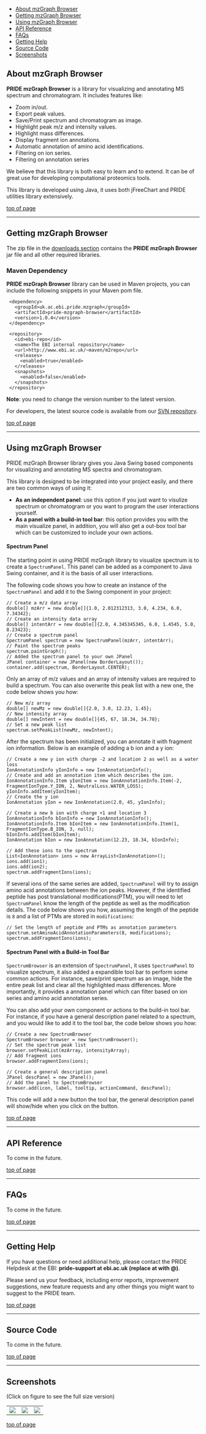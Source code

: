   * [About mzGraph Browser](#About_mzGraph_Browser.md)
  * [Getting mzGraph Browser](#Getting_mzGraph_Browser.md)
  * [Using mzGraph Browser](#Using_mzGraph_Browser.md)
  * [API Reference](#API_Reference.md)
  * [FAQs](#FAQs.md)
  * [Getting Help](#Getting_Help.md)
  * [Source Code](#Source_Code.md)
  * [Screenshots](#Screenshots.md)

## About mzGraph Browser ##
**PRIDE mzGraph Browser** is a library for visualizing and annotating MS spectrum and chromatogram. It includes features like:
  * Zoom in/out.
  * Export peak values.
  * Save/Print spectrum and chromatogram as image.
  * Highlight peak m/z and intensity values.
  * Highlight mass differences.
  * Display fragment ion annotations.
  * Automatic annotation of amino acid identifications.
  * Filtering on ion series.
  * Filtering on annotation series

We believe that this library is both easy to learn and to extend. It can be of great use for developing computational proteomics tools.

This library is developed using Java, it uses both jFreeChart and PRIDE utilities library extensively.

[top of page](PRIDEmzGraphBrowser.md)

---

## Getting mzGraph Browser ##
The zip file in the [downloads section](http://code.google.com/p/pride-toolsuite/downloads/list) contains the **PRIDE mzGraph Browser** jar file and all other required libraries.

### Maven Dependency ###
**PRIDE mzGraph Browser** library can be used in Maven projects, you can include the following snippets in your Maven pom file.
```
 <dependency>
   <groupId>uk.ac.ebi.pride.mzgraph</groupId>
   <artifactId>pride-mzgraph-browser</artifactId>
   <version>1.0.4</version>
 </dependency> 
```

```
 <repository>
   <id>ebi-repo</id>
   <name>The EBI internal repository</name>
   <url>http://www.ebi.ac.uk/~maven/m2repo</url>
   <releases>
     <enabled>true</enabled>
   </releases>
   <snapshots>
     <enabled>false</enabled>
   </snapshots>
 </repository>
```

**Note**: you need to change the version number to the latest version.

For developers, the latest source code is available from our [SVN repository](#Source_Code.md).

[top of page](PRIDEmzGraphBrowser.md)

---

## Using mzGraph Browser ##
PRIDE mzGraph Browser library gives you Java Swing based components for visualizing and annotating MS spectra and chromatogram.

This library is designed to be integrated into your project easily, and there are two common ways of using it:
  * **As an independent panel**: use this option if you just want to visulize spectrum or chromatogram or you want to program the user interactions yourself.
  * **As a panel with a build-in tool bar**: this option provides you with the main visualize panel, in addition, you will also get a out-box tool bar which can be customized to include your own actions.

#### Spectrum Panel ####
The starting point in using PRIDE mzGraph library to visualize spectrum is to create a `SpectrumPanel`. This panel can be added as a component to Java Swing container, and it is the basis of all user interactions.

The following code shows you how to create an instance of the `SpectrumPanel` and add it to the Swing component in your project:
```
// Create a m/z data array
double[] mzArr = new double[]{1.0, 2.012312313, 3.0, 4.234, 6.0, 7.34342};
// Create an intensity data array
double[] intentArr = new double[]{2.0, 4.345345345, 6.0, 1.4545, 5.0, 8.23423};
// Create a spectrum panel
SpectrumPanel spectrum = new SpectrumPanel(mzArr, intentArr);
// Paint the spectrum peaks
spectrum.paintGraph();
// Added the spectrum panel to your own JPanel
JPanel container = new JPanel(new BorderLayout());
container.add(spectrum, BorderLayout.CENTER);
```

Only an array of m/z values and an array of intensity values are required to build a spectrum. You can also overwrite this peak list with a new one, the code below shows you how:
```
// New m/z array
double[] newMz = new double[]{2.0, 3.0, 12.23, 1.45};
// New intensity array
double[] newIntent = new double[]{45, 67, 18.34, 34.78};
// Set a new peak list
spectrum.setPeakList(newMz, newIntent);
```

After the spectrum has been initialized, you can annotate it with fragment ion information. Below is an example of adding a b ion and a y ion:
```
// Create a new y ion with charge -2 and location 2 as well as a water loss
IonAnnotationInfo yIonInfo = new IonAnnotationInfo();
// Create and add an annotation item which describes the ion.
IonAnnotationInfo.Item yIonItem = new IonAnnotationInfo.Item(-2, FragmentIonType.Y_ION, 2, NeutralLoss.WATER_LOSS);
yIonInfo.addItem(yIonItem);
// Create the y ion
IonAnnotation yIon = new IonAnnotation(2.0, 45, yIonInfo);

// Create a new b ion with charge +1 and location 3
IonAnnotationInfo bIonInfo = new IonAnnotationInfo();
IonAnnotationInfo.Item bIonItem = new IonAnnotationInfo.Item(1, FragmentIonType.B_ION, 3, null);
bIonInfo.addItem(bIonItem);
IonAnnotation bIon = new IonAnnotation(12.23, 18.34, bIonInfo);

// Add these ions to the spectrum
List<IonAnnotation> ions = new ArrayList<IonAnnotation>();
ions.add(ion1);
ions.add(ion2);
spectrum.addFragmentIons(ions);
```
If several ions of the same series are added, `SpectrumPanel` will try to assign amino acid annotations between the ion peaks. However, if the identified peptide has post translational modifications(PTM), you will need to let `SpectrumPanel` know the length of the peptide as well as the modification details. The code below shows you how, assuming the length of the peptide is `8` and a list of PTMs are stored in `modifications`:
```
// Set the length of peptide and PTMs as annotation parameters
spectrum.setAminoAcidAnnotationParameters(8, modifications);
spectrum.addFragmentIons(ions);
```

#### Spectrum Panel with a Build-in Tool Bar ####
`SpectrumBrowser` is an extension of `SpectrumPanel`, it uses `SpectrumPanel` to visualize spectrum, it also added a expandible tool bar to perform some common actions. For instance, save/print spectrum as an image, hide the entire peak list and clear all the highlighted mass differences. More importantly, it provides a annotation panel which can filter based on ion series and amino acid annotation series.

You can also add your own component or actions to the build-in tool bar. For instance, if you have a general description panel related to a spectrum, and you would like to add it to the tool bar, the code below shows you how:
```
// Create a new SpectrumBrowser
SpectrumBrowser browser = new SpectrumBrowser();
// Set the spectrum peak list
browser.setPeakList(mzArray, intensityArray);
// Add fragment ions
browser.addFragmentIons(ions);

// Create a general description panel
JPanel descPanel = new JPanel();
// Add the panel to SpectrumBrowser
browser.add(icon, label, tooltip, actionCommand, descPanel);
```
This code will add a new button the tool bar, the general description panel will show/hide when you click on the button.

[top of page](PRIDEmzGraphBrowser.md)

---

## API Reference ##
To come in the future.

[top of page](PRIDEmzGraphBrowser.md)

---

## FAQs ##
To come in the future.

[top of page](PRIDEmzGraphBrowser.md)

---

## Getting Help ##
If you have questions or need additional help, please contact the PRIDE Helpdesk at the EBI: **pride-support at ebi.ac.uk (replace at with @)**.

Please send us your feedback, including error reports, improvement suggestions, new feature requests and any other things you might want to suggest to the PRIDE team.

[top of page](PRIDEmzGraphBrowser.md)

---

## Source Code ##
To come in the future.

[top of page](PRIDEmzGraphBrowser.md)

---

## Screenshots ##
(Click on figure to see the full size version)

<table><tr>
<td><a href='http://pride-toolsuite.googlecode.com/svn/wiki/images/screenshots/pride-mzgraph-browser/fragment_ions.png'><img src='http://pride-toolsuite.googlecode.com/svn/wiki/images/screenshots/pride-mzgraph-browser/fragment_ions_small.png' /></a></td>
<td><a href='http://pride-toolsuite.googlecode.com/svn/wiki/images/screenshots/pride-mzgraph-browser/zoom_in.png'><img src='http://pride-toolsuite.googlecode.com/svn/wiki/images/screenshots/pride-mzgraph-browser/zoom_in_small.png' /></a></td>
<td><a href='http://pride-toolsuite.googlecode.com/svn/wiki/images/screenshots/pride-mzgraph-browser/tooltip.png'><img src='http://pride-toolsuite.googlecode.com/svn/wiki/images/screenshots/pride-mzgraph-browser/tooltip_small.png' /></a></td>
</tr>
</table>

[top of page](PRIDEmzGraphBrowser.md)